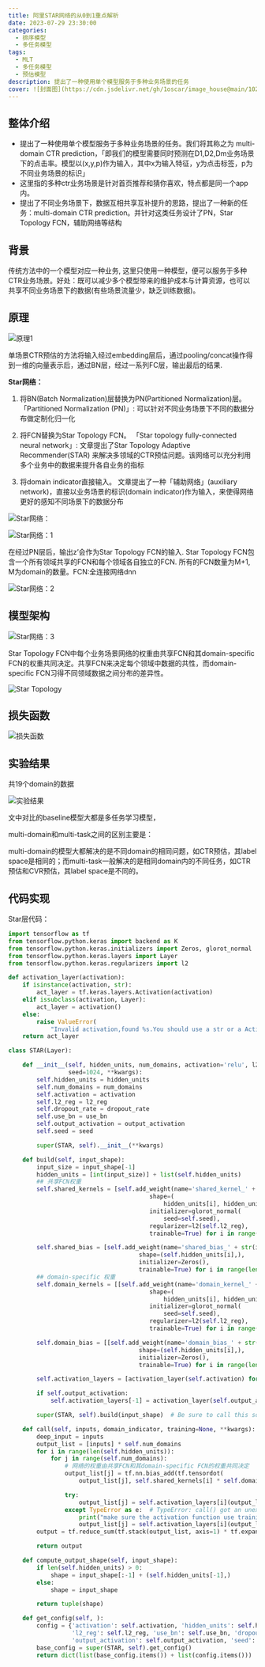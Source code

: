```yaml
---
title: 阿里STAR网络的从0到1重点解析
date: 2023-07-29 23:30:00
categories:
  - 排序模型
  - 多任务模型
tags:
  - MLT
  - 多任务模型
  - 预估模型 
description: 提出了一种使用单个模型服务于多种业务场景的任务
cover: ![封面图](https://cdn.jsdelivr.net/gh/1oscar/image_house@main/10279.png) 
---
```


## 整体介绍

- 提出了一种使用单个模型服务于多种业务场景的任务。我们将其称之为 multi-domain CTR prediction，「即我们的模型需要同时预测在D1,D2,Dm业务场景下的点击率。模型以(x,y,p)作为输入，其中x为输入特征，y为点击标签，p为不同业务场景的标识」
- 这里指的多种ctr业务场景是针对首页推荐和猜你喜欢，特点都是同一个app内。
- 提出了不同业务场景下，数据互相共享互补提升的思路，提出了一种新的任务：multi-domain CTR prediction。并针对这类任务设计了PN，Star Topology FCN，辅助网络等结构


## 背景
传统方法中的一个模型对应一种业务, 这里只使用一种模型，便可以服务于多种CTR业务场景。好处：既可以减少多个模型带来的维护成本与计算资源，也可以共享不同业务场景下的数据(有些场景流量少，缺乏训练数据)。

## 原理

![原理1](https://cdn.jsdelivr.net/gh/1oscar/image_house@main/20230729231840.png)

单场景CTR预估的方法将输入经过embedding层后，通过pooling/concat操作得到一维的向量表示后，通过BN层，经过一系列FC层，输出最后的结果.

**Star网络：**

1.	将BN(Batch Normalization)层替换为PN(Partitioned Normalization)层。 「Partitioned Normalization (PN)」: 可以针对不同业务场景下不同的数据分布做定制化归一化

2.	将FCN替换为Star Topology FCN。 「Star topology fully-connected neural network」: 文章提出了Star Topology Adaptive Recommender(STAR) 来解决多领域的CTR预估问题。该网络可以充分利用多个业务中的数据来提升各自业务的指标

3.	将domain indicator直接输入。 文章提出了一种「辅助网络」(auxiliary network)，直接以业务场景的标识(domain indicator)作为输入，来使得网络更好的感知不同场景下的数据分布


![Star网络：](https://cdn.jsdelivr.net/gh/1oscar/image_house@main/20230729231945.png)

![Star网络：1](https://cdn.jsdelivr.net/gh/1oscar/image_house@main/20230729232001.png)


在经过PN层后，输出z’会作为Star Topology FCN的输入. Star Topology FCN包含一个所有领域共享的FCN和每个领域各自独立的FCN. 所有的FCN数量为M+1, M为domain的数量。FCN:全连接网络dnn


![Star网络：2](https://cdn.jsdelivr.net/gh/1oscar/image_house@main/20230729232028.png)

## 模型架构

![Star网络：3](https://cdn.jsdelivr.net/gh/1oscar/image_house@main/20230729232045.png)


Star Topology FCN中每个业务场景网络的权重由共享FCN和其domain-specific FCN的权重共同决定。共享FCN来决定每个领域中数据的共性，而domain-specific FCN习得不同领域数据之间分布的差异性。

![Star Topology](https://cdn.jsdelivr.net/gh/1oscar/image_house@main/20230729232126.png)

## 损失函数

![损失函数](https://cdn.jsdelivr.net/gh/1oscar/image_house@main/20230729232152.png)


## 实验结果
共19个domain的数据

![实验结果](https://cdn.jsdelivr.net/gh/1oscar/image_house@main/20230729232213.png)

文中对比的baseline模型大都是多任务学习模型，

multi-domain和multi-task之间的区别主要是：

multi-domain的模型大都解决的是不同domain的相同问题，如CTR预估，其label space是相同的；而multi-task一般解决的是相同domain内的不同任务，如CTR预估和CVR预估，其label space是不同的。

## 代码实现

Star层代码：

```python
import tensorflow as tf
from tensorflow.python.keras import backend as K
from tensorflow.python.keras.initializers import Zeros, glorot_normal
from tensorflow.python.keras.layers import Layer
from tensorflow.python.keras.regularizers import l2

def activation_layer(activation):
    if isinstance(activation, str):
        act_layer = tf.keras.layers.Activation(activation)
    elif issubclass(activation, Layer):
        act_layer = activation()
    else:
        raise ValueError(
            "Invalid activation,found %s.You should use a str or a Activation Layer Class." % (activation))
    return act_layer

class STAR(Layer):

    def __init__(self, hidden_units, num_domains, activation='relu', l2_reg=0, dropout_rate=0, use_bn=False, output_activation=None,
                 seed=1024, **kwargs):
        self.hidden_units = hidden_units
        self.num_domains = num_domains
        self.activation = activation
        self.l2_reg = l2_reg
        self.dropout_rate = dropout_rate
        self.use_bn = use_bn
        self.output_activation = output_activation
        self.seed = seed

        super(STAR, self).__init__(**kwargs)

    def build(self, input_shape):
        input_size = input_shape[-1]
        hidden_units = [int(input_size)] + list(self.hidden_units)
        ## 共享FCN权重
        self.shared_kernels = [self.add_weight(name='shared_kernel_' + str(i),
                                        shape=(
                                            hidden_units[i], hidden_units[i + 1]),
                                        initializer=glorot_normal(
                                            seed=self.seed),
                                        regularizer=l2(self.l2_reg),
                                        trainable=True) for i in range(len(self.hidden_units))]

        self.shared_bias = [self.add_weight(name='shared_bias_' + str(i),
                                     shape=(self.hidden_units[i],),
                                     initializer=Zeros(),
                                     trainable=True) for i in range(len(self.hidden_units))]
        ## domain-specific 权重
        self.domain_kernels = [[self.add_weight(name='domain_kernel_' + str(index) + str(i),
                                        shape=(
                                            hidden_units[i], hidden_units[i + 1]),
                                        initializer=glorot_normal(
                                            seed=self.seed),
                                        regularizer=l2(self.l2_reg),
                                        trainable=True) for i in range(len(self.hidden_units))] for index in range(self.num_domains)]

        self.domain_bias = [[self.add_weight(name='domain_bias_' + str(index) + str(i),
                                     shape=(self.hidden_units[i],),
                                     initializer=Zeros(),
                                     trainable=True) for i in range(len(self.hidden_units))] for index in range(self.num_domains)]

        self.activation_layers = [activation_layer(self.activation) for _ in range(len(self.hidden_units))]

        if self.output_activation:
            self.activation_layers[-1] = activation_layer(self.output_activation)

        super(STAR, self).build(input_shape)  # Be sure to call this somewhere!

    def call(self, inputs, domain_indicator, training=None, **kwargs):
        deep_input = inputs
        output_list = [inputs] * self.num_domains 
        for i in range(len(self.hidden_units)):
            for j in range(self.num_domains):
                # 网络的权重由共享FCN和其domain-specific FCN的权重共同决定
                output_list[j] = tf.nn.bias_add(tf.tensordot(
                    output_list[j], self.shared_kernels[i] * self.domain_kernels[j][i], axes=(-1, 0)), self.shared_bias[i] + self.domain_bias[j][i])

                try:
                    output_list[j] = self.activation_layers[i](output_list[j], training=training)
                except TypeError as e:  # TypeError: call() got an unexpected keyword argument 'training'
                    print("make sure the activation function use training flag properly", e)
                    output_list[j] = self.activation_layers[i](output_list[j])
        output = tf.reduce_sum(tf.stack(output_list, axis=1) * tf.expand_dims(domain_indicator,axis=-1), axis=1)

        return output

    def compute_output_shape(self, input_shape):
        if len(self.hidden_units) > 0:
            shape = input_shape[:-1] + (self.hidden_units[-1],)
        else:
            shape = input_shape

        return tuple(shape)

    def get_config(self, ):
        config = {'activation': self.activation, 'hidden_units': self.hidden_units,
                  'l2_reg': self.l2_reg, 'use_bn': self.use_bn, 'dropout_rate': self.dropout_rate,
                  'output_activation': self.output_activation, 'seed': self.seed}
        base_config = super(STAR, self).get_config()
        return dict(list(base_config.items()) + list(config.items()))


```